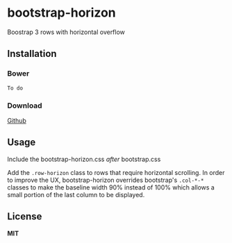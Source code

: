 bootstrap-horizon
=================
Boostrap 3 rows with horizontal overflow

Installation
------------

### Bower

```
To do
```

### Download

[Github](https://raw.githubusercontent.com/FluidApps/bootstrap-horizon/master/bootstrap-horizon.css)

Usage
-----

Include the bootstrap-horizon.css *after* bootstrap.css

Add the `.row-horizon` class to rows that require horizontal scrolling. In order to improve the UX, bootstrap-horizon overrides bootstrap's `.col-*-*` classes to make the baseline width 90% instead of 100% which allows a small portion of the last column to be displayed.

License
-------

**MIT**
